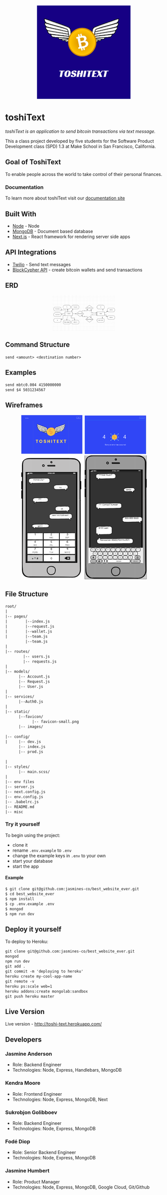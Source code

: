 <p align="center">
    <img src="static/dark-logo.png"
         width="300" />
</p>

# toshiText

*toshiText is an application to send bitcoin transactions via text message.*

This a class project developed by five students for the Software Product Development class (SPD) 1.3 at Make School in San Francisco, California.

## Goal of ToshiText
To enable people across the world to take control of their personal finances.

### Documentation
To learn more about toshiText visit our [documentation site](https://jasmines-co.github.io/best_website_ever/)

## Built With
* [Node](https://nodejs.org/en/) - Node
* [MongoDB](https://www.mongodb.com/) - Document based database
* [Next.js](https://nextjs.org/) - React framework for rendering server side apps

## API Integrations
* [Twilio](https://www.twilio.com/) - Send text messages
* [BlockCypher API](https://www.blockcypher.com/dev/bitcoin/) - create bitcoin wallets and send transactions

## ERD
<p align="center">
    <img src="static/erd.png"
         width="200" />
</p>

## Command Structure
`send <amount> <destination number>`

## Examples
```
send mbtc0.004 4150000000
send $4 5031234567
```

## Wireframes
<p align="center">
    <img src="static/wireframe1.png"
         width="200" />
     <img src="static/wireframe2.png"
         width="200" />
    <img src="static/wireframe3.png"
         width="200" />
    <img src="static/wireframe4.png"
         width="200" />
</p>

## File Structure 
```
root/
|
|-- pages/              
|        |--index.js
|        |--request.js
|        |--wallet.js
|        |--team.js
         |--team.js
|
|-- routes/               
        |-- users.js
        |-- requests.js
|
|-- models/                     
      |-- Account.js
      |-- Request.js
      |-- User.js
|
|-- services/                     
      |--Auth0.js
|
|-- static/ 
      |--favicon/
            |-- favicon-small.png
      |-- images/
      
|-- config/                     
|     |-- dev.js
      |-- index.js
      |-- prod.js
      
|
|-- styles/                 
      |-- main.scss/
|
|-- env files                 
|-- server.js                
|-- next.config.js            
|-- env.config.js 
|-- .babelrc.js
|-- README.md
|-- misc
```

### Try it yourself
To begin using the project:

* clone it
* rename `.env.example` to `.env` 
* change the example keys in `.env` to your own
* start your database
* start the app

#### Example
```
$ git clone git@github.com:jasmines-co/best_website_ever.git
$ cd best_website_ever
$ npm install
$ cp .env.example .env
$ mongod
$ npm run dev
```

## Deploy it yourself
To deploy to Heroku:

```
git clone git@github.com:jasmines-co/best_website_ever.git
mongod
npm run dev
git add .
git commit -m 'deploying to heroku'
heroku create my-cool-app-name
git remote -v
heroku ps:scale web=1
heroku addons:create mongolab:sandbox
git push heroku master
```

## Live Version 
Live version - http://toshi-text.herokuapp.com/

## Developers
### Jasmine Anderson
  - Role: Backend Engineer
  - Technologies: Node, Express, Handlebars, MongoDB
### Kendra Moore
  - Role: Frontend Engineer
  - Technologies: Node, Express, MongoDB, Next
### Sukrobjon Golibboev
  - Role: Backend Engineer
  - Technologies: Node, Express, MongoDB
### Fodé Diop
  - Role: Senior Backend Engineer
  - Technologies: Node, Express, MongoDB
### Jasmine Humbert
  - Role: Product Manager
  - Technologies: Node, Express, MongoDB, Google Cloud, Git/Github
